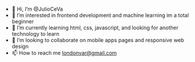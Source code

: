 - 👋 Hi, I’m @JulioCeVa
- 👀 I’m interested in frontend development and machine learning im a total beginner
- 🌱 I’m currently learning html, css, javascript, and looking for another technology to learn
- 💞️ I’m looking to collaborate on mobile apps pages and responsive web design
- 📫 How to reach me londonvar@gmail.com

<!---
JulioCeVa/JulioCeVa is a ✨ special ✨ repository because its `README.md` (this file) appears on your GitHub profile.
You can click the Preview link to take a look at your changes.
--->
